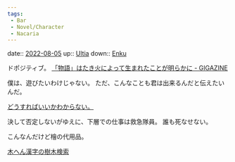 ```yaml
---
tags:
 - Bar
 - Novel/Character
 - Nacaria
---
```


date:: [2022-08-05](../../../Daily_Note/2022-08-05.md)
up:: [Ultia](Ultia.md)
down:: [Enku](Enku.md)

ドポジティブ。
[「物語」はたき火によって生まれたことが明らかに - GIGAZINE](https://gigazine.net/news/20141010-ancient-campfires-storytelling/)

僕は、遊びたいわけじゃない。
ただ、こんなことも君は出来るんだと伝えたいんだ。

[どうすればいいかわからない。](../../../Info/どうすればいいかわからない。.md)

決して否定しないがゆえに、下層での仕事は救急隊員。
誰も死なせない。

こんなんだけど檜の代用品。

[木へん漢字の樹木検索](https://wp1.fuchu.jp/~kagu/mokuzai/hen/index.htm)